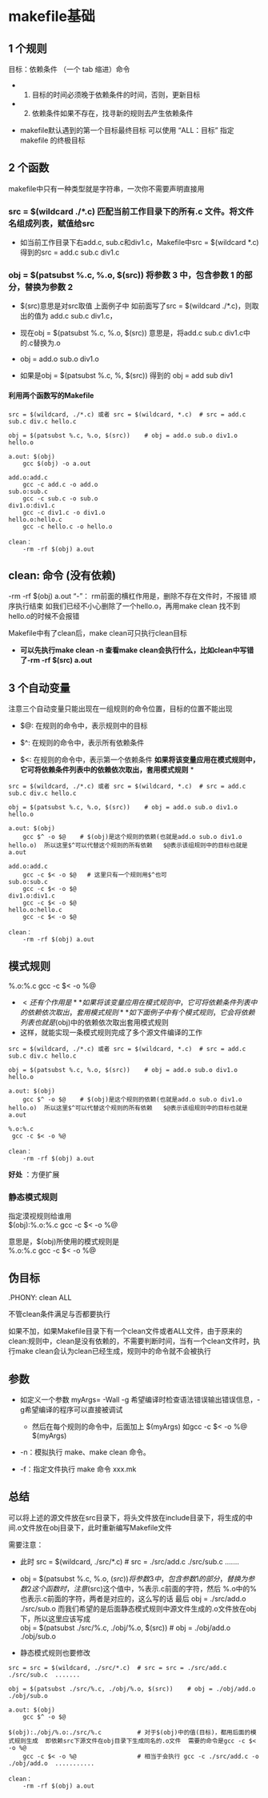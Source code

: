 # makefile基础  


## 1 个规则  
目标：依赖条件
（一个 tab 缩进）命令

* 1. 目标的时间必须晚于依赖条件的时间，否则，更新目标  

* 2. 依赖条件如果不存在，找寻新的规则去产生依赖条件  

* makefile默认遇到的第一个目标最终目标     可以使用 “ALL：目标”  指定 makefile 的终极目标  

## 2 个函数  
makefile中只有一种类型就是字符串，一次你不需要声明直接用

### src = $(wildcard ./*.c)   匹配当前工作目录下的所有.c 文件。将文件名组成列表，赋值给src     

* 如当前工作目录下右add.c, sub.c和div1.c，Makefile中src = $(wildcard *.c)得到的src = add.c sub.c div1.c 


### obj = $(patsubst %.c, %.o, $(src))     将参数 3 中，包含参数 1 的部分，替换为参数 2  

* $(src)意思是对src取值  上面例子中   如前面写了src = $(wildcard ./*.c)，则取出的值为 add.c sub.c div1.c， 

* 现在obj = $(patsubst %.c, %.o, $(src))   意思是，将add.c sub.c div1.c中的.c替换为.o  
* obj = add.o sub.o div1.o
* 如果是obj = $(patsubst %.c, %, $(src)) 得到的 obj = add sub div1  


#### 利用两个函数写的Makefile  

```shell
src = $(wildcard, ./*.c) 或者 src = $(wildcard, *.c)  # src = add.c sub.c div.c hello.c  

obj = $(patsubst %.c, %.o, $(src))    # obj = add.o sub.o div1.o hello.o  

a.out: $(obj)  
    gcc $(obj) -o a.out  

add.o:add.c
    gcc -c add.c -o add.o
sub.o:sub.c
    gcc -c sub.c -o sub.o
div1.o:div1.c
    gcc -c div1.c -o div1.o
hello.o:hello.c
    gcc -c hello.c -o hello.o

clean：
    -rm -rf $(obj) a.out
```


## clean:   命令 (没有依赖)

-rm -rf $(obj) a.out        “-”： rm前面的横杠作用是，删除不存在文件时，不报错  顺序执行结束   如我们已经不小心删除了一个hello.o，再用make clean 找不到hello.o的时候不会报错 

Makefile中有了clean后，make clean可只执行clean目标  

* **可以先执行make clean -n 查看make clean会执行什么，比如clean中写错了-rm -rf $(src) a.out**


## 3 个自动变量  

注意三个自动变量只能出现在一组规则的命令位置，目标的位置不能出现 

* $@: 在规则的命令中，表示规则中的目标 

* $^: 在规则的命令中，表示所有依赖条件  

* $<: 在规则的命令中，表示第一个依赖条件  **如果将该变量应用在模式规则中，它可将依赖条件列表中的依赖依次取出，套用模式规则**
    *  

```shell
src = $(wildcard, ./*.c) 或者 src = $(wildcard, *.c)  # src = add.c sub.c div.c hello.c  

obj = $(patsubst %.c, %.o, $(src))    # obj = add.o sub.o div1.o hello.o  

a.out: $(obj)  
    gcc $^ -o $@    # $(obj)是这个规则的依赖(也就是add.o sub.o div1.o hello.o)  所以这里$^可以代替这个规则的所有依赖   $@表示该组规则中的目标也就是a.out

add.o:add.c
    gcc -c $< -o $@   # 这里只有一个规则用$^也可
sub.o:sub.c
    gcc -c $< -o $@
div1.o:div1.c
    gcc -c $< -o $@
hello.o:hello.c
    gcc -c $< -o $@

clean：
    -rm -rf $(obj) a.out
```

## 模式规则  

%.o:%.c
 gcc -c $< -o %@

* $< 还有个作用是**如果将该变量应用在模式规则中，它可将依赖条件列表中的依赖依次取出，套用模式规则**    如下面例子中有个模式规则，它会将依赖列表也就是$(obj)中的依赖依次取出套用模式规则 
* 这样，就能实现一条模式规则完成了多个源文件编译的工作

```shell
src = $(wildcard, ./*.c) 或者 src = $(wildcard, *.c)  # src = add.c sub.c div.c hello.c  

obj = $(patsubst %.c, %.o, $(src))    # obj = add.o sub.o div1.o hello.o  

a.out: $(obj)  
    gcc $^ -o $@    # $(obj)是这个规则的依赖(也就是add.o sub.o div1.o hello.o)  所以这里$^可以代替这个规则的所有依赖   $@表示该组规则中的目标也就是a.out

%.o:%.c
 gcc -c $< -o %@

clean：
    -rm -rf $(obj) a.out
```

**好处** ：方便扩展


### 静态模式规则  
指定漠视规则给谁用  
$(obj):%.o:%.c
 gcc -c $< -o %@

意思是，$(obj)所使用的模式规则是  
%.o:%.c
    gcc -c $< -o %@

## 伪目标  

.PHONY: clean ALL

不管clean条件满足与否都要执行  

如果不加，如果Makefile目录下有一个clean文件或者ALL文件，由于原来的clean:规则中，clean是没有依赖的，不需要判断时间，当有一个clean文件时，执行make clean会认为clean已经生成，规则中的命令就不会被执行  


## 参数  

* 如定义一个参数  myArgs= -Wall -g  希望编译时检查语法错误输出错误信息，-g希望编译的程序可以直接被调试  
    * 然后在每个规则的命令中，后面加上 $(myArgs)   如gcc -c $< -o %@ $(myArgs)

* -n：模拟执行 make、make clean 命令。
* -f：指定文件执行 make 命令  xxx.mk


## 总结  

可以将上述的源文件放在src目录下，将头文件放在include目录下，将生成的中间.o文件放在obj目录下，此时重新编写Makefile文件   


需要注意： 

* 此时 src = $(wildcard, ./src/*.c)  # src = ./src/add.c ./src/sub.c  .......

* obj = $(patsubst %.c, %.o, $(src))     将参数 3 中，包含参数 1 的部分，替换为参数 2  这个函数时，注意%通配符的含义，如果像这么写，意味着从$(src)这个值中，%表示.c前面的字符，然后 %.o中的%也表示.c前面的字符，两者是对应的，这么写的话 最后 obj = ./src/add.o ./src/sub.o  而我们希望的是后面静态模式规则中源文件生成的.o文件放在obj下，所以这里应该写成  
obj = $(patsubst ./src/%.c, ./obj/%.o, $(src))   # obj = ./obj/add.o ./obj/sub.o  

* 静态模式规则也要修改  


```shell
src = src = $(wildcard, ./src/*.c)  # src = src = ./src/add.c ./src/sub.c  .......

obj = $(patsubst ./src/%.c, ./obj/%.o, $(src))    # obj = ./obj/add.o ./obj/sub.o  

a.out: $(obj)  
    gcc $^ -o $@    

$(obj):./obj/%.o:./src/%.c          # 对于$(obj)中的值(目标)，都用后面的模式规则生成  即依赖src下源文件在obj目录下生成同名的.o文件  需要的命令是gcc -c $< -o %@
    gcc -c $< -o %@                 # 相当于会执行 gcc -c ./src/add.c -o ./obj/add.o  ...........

clean：
    -rm -rf $(obj) a.out
```
